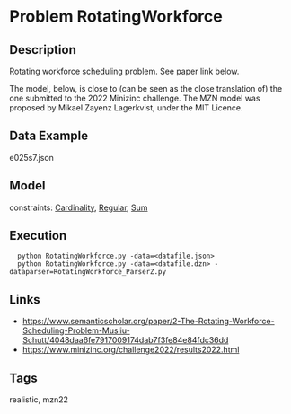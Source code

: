 # Problem RotatingWorkforce
## Description
Rotating workforce scheduling problem.
See paper link below.

The model, below, is close to (can be seen as the close translation of) the one submitted to the 2022 Minizinc challenge.
The MZN model was proposed by Mikael Zayenz Lagerkvist, under the MIT Licence.

## Data Example
  e025s7.json

## Model
  constraints: [Cardinality](http://pycsp.org/documentation/constraints/Cardinality), [Regular](http://pycsp.org/documentation/constraints/Regular), [Sum](http://pycsp.org/documentation/constraints/Sum)

## Execution
```
  python RotatingWorkforce.py -data=<datafile.json>
  python RotatingWorkforce.py -data=<datafile.dzn> -dataparser=RotatingWorkforce_ParserZ.py
```

## Links
  - https://www.semanticscholar.org/paper/2-The-Rotating-Workforce-Scheduling-Problem-Musliu-Schutt/4048daa6fe7917009174dab7f3fe84e84fdc36dd
  - https://www.minizinc.org/challenge2022/results2022.html

## Tags
  realistic, mzn22
